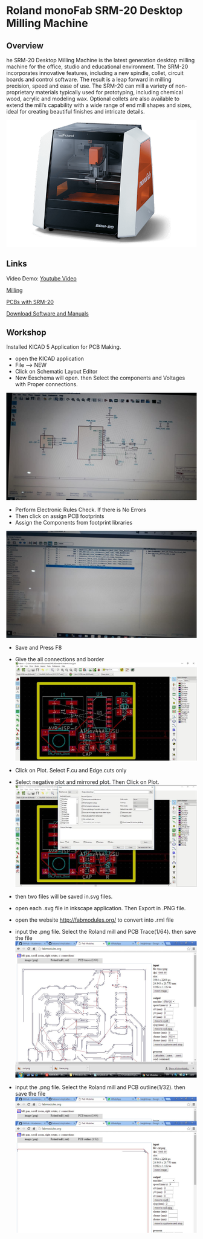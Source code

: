 # Roland monoFab SRM-20 Desktop Milling Machine

## Overview
he SRM-20 Desktop Milling Machine is the latest generation desktop milling machine for the office, studio and educational environment. The SRM-20 incorporates innovative features, including a new spindle, collet, circuit boards and control software. The result is a leap forward in milling precision, speed and ease of use. The SRM-20 can mill a variety of non-proprietary materials typically used for prototyping, including chemical wood, acrylic and modeling wax. Optional collets are also available to extend the mill’s capability with a wide range of end mill shapes and sizes, ideal for creating beautiful finishes and intricate details.

![Roland](images/srm20.jpg)

## Links

Video Demo: [Youtube Video](https://www.youtube.com/watch?v=3UF_cDjEkYk)

[Milling](https://wiki.oulu.fi/display/FLOWS/Milling)

[PCBs with SRM-20](http://archive.fabacademy.org/archives/2017/doc/srm20.html)


[Download Software and Manuals](https://www.rolanddga.com/products/3d/srm-20-small-milling-machine)


## Workshop
 Installed KICAD 5 Application for PCB Making.  

 - open the KICAD application  
 - File --> NEW
 - Click on Schematic Layout Editor
 - New Eeschema will open. then Select the components and Voltages with Proper 
 connections. 

![kicad](images/kicadsch.jpg)
 - Perform Electronic Rules Check. If there is No Errors
 - Then click on assign PCB footprints
 - Assign the Components from footprint libraries  

![kicad](images/kicadfp.jpg)

 - Save and Press F8
 - Give the all connections and  border
 ![kicad](images/pcblayout.jpg)
 - Click on Plot. Select F.cu and Edge.cuts only
 - Select negative plot and mirrored plot. Then Click on Plot.
 ![kicad](images/plot3d.jpg)

- then two files will be saved in.svg files.
- open each .svg file in inkscape application. Then Export in .PNG file.
- open the website http://fabmodules.org/ to convert into .rml file  
- input the .png file. Select the Roland mill and PCB Trace(1/64). then save the file
![kicad](images/millstrace.jpg)

- input the .png file. Select the Roland mill and PCB outline(1/32). then save the file
![kicad](images/millscut.jpg)